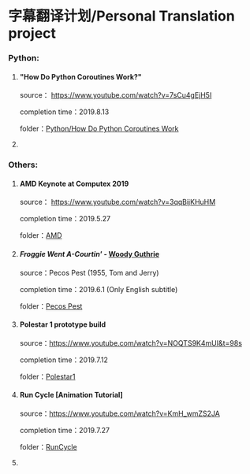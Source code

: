 # 字幕翻译计划/Personal Translation project

### Python:

1. #### "How Do Python Coroutines Work?"

   source： https://www.youtube.com/watch?v=7sCu4gEjH5I

   completion time：2019.8.13

   folder：[Python/How Do Python Coroutines Work](https://github.com/ClausewitzCPU0/Subtitles/tree/master/Python/How%20Do%20Python%20Coroutines%20Work)

2. 



### Others:

1. #### AMD Keynote at Computex 2019

   source： https://www.youtube.com/watch?v=3qqBijKHuHM

   completion time：2019.5.27

   folder：[AMD](https://github.com/ClausewitzCPU0/Subtitles/tree/master/AMD)

2. #### *Froggie Went A-Courtin'* - [Woody Guthrie](https://music.163.com/artist?id=84062)

   source：Pecos Pest (1955, Tom and Jerry)

   completion time：2019.6.1 (Only English subtitle)

   folder：[Pecos Pest](https://github.com/ClausewitzCPU0/Subtitles/tree/master/Pecos%20Pest)

3. #### Polestar 1 prototype build

   source：<https://www.youtube.com/watch?v=NOQTS9K4mUI&t=98s>

   completion time：2019.7.12

   folder：[Polestar1](https://github.com/ClausewitzCPU0/Subtitles/tree/master/Polestar/Polestar1)

4. #### Run Cycle [Animation Tutorial]

   source：<https://www.youtube.com/watch?v=KmH_wmZS2JA>

   completion time：2019.7.27

   folder：[RunCycle](https://github.com/ClausewitzCPU0/Subtitles/tree/master/RunCycle)

5. 

    

